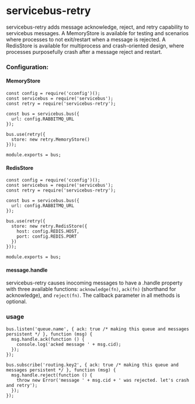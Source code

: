 # servicebus-retry

servicebus-retry adds message acknowledge, reject, and retry capability to servicebus messages. A MemoryStore is available for testing and scenarios where processes to not exit/restart when a message is rejected. A RedisStore is available for multiprocess and crash-oriented design, where processes purposefully crash after a message reject and restart. 

### Configuration:

#### MemoryStore

```
const config = require('cconfig')();
const servicebus = require('servicebus');
const retry = require('servicebus-retry');

const bus = servicebus.bus({
  url: config.RABBITMQ_URL
});

bus.use(retry({
  store: new retry.MemoryStore()
}));

module.exports = bus;
```

#### RedisStore

```
const config = require('cconfig')();
const servicebus = require('servicebus');
const retry = require('servicebus-retry');

const bus = servicebus.bus({
  url: config.RABBITMQ_URL
});

bus.use(retry({
  store: new retry.RedisStore({
    host: config.REDIS.HOST,
    port: config.REDIS.PORT
  })
}));

module.exports = bus;
```

#### message.handle

servicebus-retry causes inocoming messages to have a .handle property with three available functions: `acknowledge(fn)`, `ack(fn)` (shorthand for acknowledge), and `reject(fn)`. The callback parameter in all methods is optional. 

### usage

```
bus.listen('queue.name', { ack: true /* making this queue and messages persistent */ }, function (msg) {
  msg.handle.ack(function () {
    console.log('acked message ' + msg.cid);
  });
});

bus.subscribe('routing.key2', { ack: true /* making this queue and messages persistent */ }, function (msg) {
  msg.handle.reject(function () {
    throw new Error('message ' + msg.cid + ' was rejected. let's crash and retry');
  });
});
```
